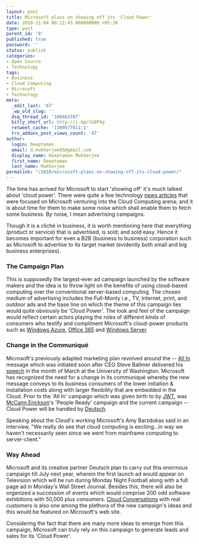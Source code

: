 ```yaml
---
layout: post
title: Microsoft plans on showing off its 'Cloud Power'
date: 2010-11-04 00:12:43.000000000 +05:30
type: post
parent_id: '0'
published: true
password: ''
status: publish
categories:
- Open Source
- Technology
tags:
- Business
- Cloud Computing
- Microsoft
- Technology
meta:
  _edit_last: '67'
  _wp_old_slug: ''
  dsq_thread_id: '166603787'
  bitly_short_url: http://j.mp/lG8P4g
  retweet_cache: '1309577611:1'
  trx_addons_post_views_count: '47'
author:
  login: Deeptaman
  email: d.mukherjee05@gmail.com
  display_name: Deeptaman Mukherjee
  first_name: Deeptaman
  last_name: Mukherjee
permalink: "/2010/microsoft-plans-on-showing-off-its-cloud-power/"
---
```

<p>The time has arrived for Microsoft to start 'showing off' it's much talked about 'cloud power'. There were quite a few technology <a href="http://www.advertisertalk.com/microsoft-outlines-opportunity-in-the-cloud-and-on-devices-at-professional-developers-conference-2010-2-16606.zhtml">news articles</a> that were focused on Microsoft venturing into the Cloud Computing arena; and it is about time for them to make some noise which shall enable them to fetch some business. By noise, I mean advertising campaigns. </p>
<p>Though it is a clich&eacute; in business, it is worth mentioning here that everything (product or service) that is advertised, is sold; and sold easy. Hence it becomes important for even a B2B (business to business) corporation such as Microsoft to advertise to its target market (evidently both small and big business enterprises).</p>
<p><!--more--></p>
<h3>The Campaign Plan</h3>
<p>This is supposedly the largest-ever ad campaign launched by the software makers and the idea is to throw light on the benefits of using cloud-based computing over the conventional server-based computing. The chosen medium of advertising includes the Full-Monty i.e., TV, Internet, print, and outdoor ads and the base line on which the theme of this campaign lies would quite obviously be 'Cloud Power'. The look and feel of the campaign would reflect certain actors playing the roles of different kinds of consumers who testify and compliment Microsoft's cloud-power products such as <a href="http://www.microsoft.com/windowsazure/windowsazure/">Windows Azure</a>, <a href="http://office365.microsoft.com/en-US/online-services.aspx">Office 365</a> and <a href="http://www.microsoft.com/windowsserver2008/en/us/default.aspx">Windows Server</a>. </p>
<h3>Change in the Communiqu&eacute;</h3>
<p>Microsoft's previously adapted marketing plan revolved around the -- <a href="http://news.cnet.com/8301-13860_3-20005451-56.html">All In</a> message which was initiated soon after CEO Steve Ballmer delivered his <a href="http://news.cnet.com/8301-13860_3-10463930-56.html">speech</a> in the month of March at the University of Washington. Microsoft has recognized the need for a change in its communiqu&eacute; whereby the new message conveys to its business consumers of the lower initiation &amp; installation costs along with larger flexibility that are embedded in the Cloud. Prior to the 'All In' campaign which was given birth to by <a href="http://www.jwt.com/">JWT</a>, was <a href="http://www.mccann.com/">McCann Erickson</a>'s 'People Ready' campaign and the current campaign -- Cloud Power will be handled by <a href="http://www.deutschinc.com/">Deutsch</a>.</p>
<p>Speaking about the Cloud's working Microsoft's Amy Barzdukas said in an interview, "We really do see that cloud computing is exciting...in way we haven't necessarily seen since we went from mainframe computing to server-client." </p>
<h3>Way Ahead</h3>
<p>Microsoft and its creative partner Deutsch plan to carry out this enormous campaign till July next year, wherein the first launch ad would appear on Television which will be run during Monday Night Football along with a full page ad in Monday's Wall Street Journal. Besides this, there will also be organized a succession of events which would comprise 200 odd software exhibitions with 50,000 plus consumers.  <a href="http://www.microsoft.com/en-us/cloud/default.aspx#tab2-small">Cloud Conversations</a> with real customers is also one among the plethora of the new campaign's ideas and this would be featured on Microsoft's web site. </p>
<p>Considering the fact that there are many more ideas to emerge from this campaign, Microsoft can truly rely on this campaign to generate leads and sales for its 'Cloud Power'.</p>
